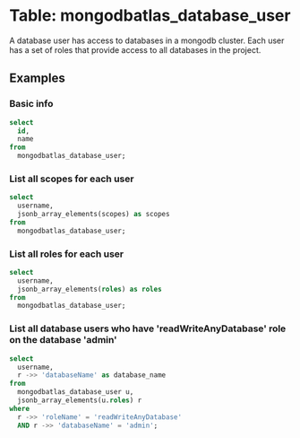 # Table: mongodbatlas_database_user

A database user has access to databases in a mongodb cluster. Each user has a set of roles that provide access to all databases in the project.

## Examples

### Basic info

```sql
select
  id,
  name
from
  mongodbatlas_database_user;
```

### List all scopes for each user

```sql
select
  username,
  jsonb_array_elements(scopes) as scopes
from
  mongodbatlas_database_user;
```

### List all roles for each user

```sql
select
  username,
  jsonb_array_elements(roles) as roles
from
  mongodbatlas_database_user;
```

### List all database users who have 'readWriteAnyDatabase' role on the database 'admin'

```sql
select
  username,
  r ->> 'databaseName' as database_name
from
  mongodbatlas_database_user u,
  jsonb_array_elements(u.roles) r
where
  r ->> 'roleName' = 'readWriteAnyDatabase'
  AND r ->> 'databaseName' = 'admin';
```
